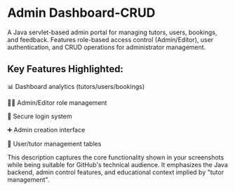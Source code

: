 # Admin Dashboard-CRUD
A Java servlet-based admin portal for managing tutors, users, bookings, and feedback. Features role-based access control (Admin/Editor), user authentication, and CRUD operations for administrator management.
## Key Features Highlighted:
📊 Dashboard analytics (tutors/users/bookings)

👨‍💻 Admin/Editor role management

🔐 Secure login system

➕ Admin creation interface

📝 User/tutor management tables

This description captures the core functionality shown in your screenshots while being suitable for GitHub's technical audience. It emphasizes the Java backend, admin control features, and educational context implied by "tutor management".
